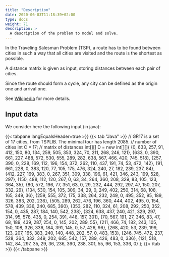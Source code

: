 ```yaml
---
title: "Description"
date: 2020-06-03T11:18:39+02:00
type: docs
weight: 71
description: >
  A description of the problem to model and solve.
---
```


In the Traveling Salesman Problem (TSP), a route has to be found between cities in such a way that all cities are visited and the route is the shortest as possible.

A distance matrix is given as input, storing distances between each pair of cities. 

Since the route should form a cycle, any city can be defined as the origin one and arrival one.

See [Wikipedia](https://en.wikipedia.org/wiki/Travelling_salesman_problem) for more details.

Input data
----------

We consider here the following input (in java):

{{< tabpane langEqualsHeader=true >}} 
{{< tab "Java" >}}
// GR17 is a set of 17 cities, from TSPLIB. The minimal tour has length 2085.
// number of cities
int C = 17;
// matrix of distances
int[][] D = new int[][]{
            {0, 633, 257, 91, 412, 150, 80, 134, 259, 505, 353, 324, 70, 211, 268, 246, 121},
            {633, 0, 390, 661, 227, 488, 572, 530, 555, 289, 282, 638, 567, 466, 420, 745, 518},
            {257, 390, 0, 228, 169, 112, 196, 154, 372, 262, 110, 437, 191, 74, 53, 472, 142},
            {91, 661, 228, 0, 383, 120, 77, 105, 175, 476, 324, 240, 27, 182, 239, 237, 84},
            {412, 227, 169, 383, 0, 267, 351, 309, 338, 196, 61, 421, 346, 243, 199, 528, 297},
            {150, 488, 112, 120, 267, 0, 63, 34, 264, 360, 208, 329, 83, 105, 123, 364, 35},
            {80, 572, 196, 77, 351, 63, 0, 29, 232, 444, 292, 297, 47, 150, 207, 332, 29},
            {134, 530, 154, 105, 309, 34, 29, 0, 249, 402, 250, 314, 68, 108, 165, 349, 36},
            {259, 555, 372, 175, 338, 264, 232, 249, 0, 495, 352, 95, 189, 326, 383, 202, 236},
            {505, 289, 262, 476, 196, 360, 444, 402, 495, 0, 154, 578, 439, 336, 240, 685, 390},
            {353, 282, 110, 324, 61, 208, 292, 250, 352, 154, 0, 435, 287, 184, 140, 542, 238},
            {324, 638, 437, 240, 421, 329, 297, 314, 95, 578, 435, 0, 254, 391, 448, 157, 301},
            {70, 567, 191, 27, 346, 83, 47, 68, 189, 439, 287, 254, 0, 145, 202, 289, 55},
            {211, 466, 74, 182, 243, 105, 150, 108, 326, 336, 184, 391, 145, 0, 57, 426, 96},
            {268, 420, 53, 239, 199, 123, 207, 165, 383, 240, 140, 448, 202, 57, 0, 483, 153},
            {246, 745, 472, 237, 528, 364, 332, 349, 202, 685, 542, 157, 289, 426, 483, 0, 336},
            {121, 518, 142, 84, 297, 35, 29, 36, 236, 390, 238, 301, 55, 96, 153, 336, 0}
    };
{{< /tab >}}
{{< /tabpane >}}